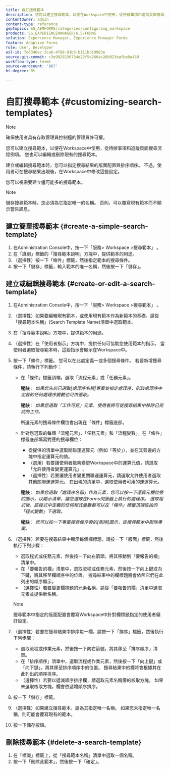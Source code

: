 ```yaml
---
title: 自訂搜尋範本
description: 您可以建立搜尋範本，以便在Workspace中使用，從待辦事項和追蹤頁面搜尋流程例項。 您也可以編輯或刪除現有的搜尋範本。
contentOwner: admin
content-type: reference
geptopics: SG_AEMFORMS/categories/configuring_workspace
products: SG_EXPERIENCEMANAGER/6.5/FORMS
solution: Experience Manager, Experience Manager Forms
feature: Adaptive Forms
role: User, Developer
exl-id: 7e6346ec-3cab-4f88-91b3-b111bd19983e
source-git-commit: c3e9029236734e22f5d266ac26b923eafbe0a459
workflow-type: tm+mt
source-wordcount: '867'
ht-degree: 0%

---
```


# 自訂搜尋範本 {#customizing-search-templates}

>[!NOTE]
> 
> 確保使用者具有存取管理員控制檯的管理員許可權。

您可以建立搜尋範本，以便在Workspace中使用，從待辦事項和追蹤頁面搜尋流程例項。 您也可以編輯或刪除現有的搜尋範本。

建立或編輯搜尋範本時，您可以指定搜尋結果的版面配置與排序順序。 不過，使用者可在搜尋結果出現後，在Workspace中修改這些設定。

您可以視需要建立儘可能多的搜尋範本。

>[!NOTE]
>
>儲存搜尋範本時，您必須為它指定唯一的名稱。 否則，可以覆寫現有範本而不顯示警告訊息。

## 建立簡單搜尋範本 {#create-a-simple-search-template}

1. 在Administration Console中，按一下「服務> Workspace >搜尋範本」 。
1. 在「識別」標籤的「搜尋範本說明」方塊中，提供範本的用途。
1. （選擇性）按一下「條件」標籤，然後指定範本的搜尋條件。
1. 按一下「儲存」標籤，輸入範本的唯一名稱，然後按一下「儲存」。

## 建立或編輯搜尋範本 {#create-or-edit-a-search-template}

1. 在Administration Console中，按一下「服務> Workspace >搜尋範本」 。
1. （選擇性）如果要編輯現有範本，或使用現有範本作為新範本的基礎，請從「搜尋範本名稱」(Search Template Name)清單中選取範本。
1. 在「搜尋範本說明」方塊中，提供範本的用途。
1. （選擇性）在「使用者指示」方塊中，提供任何可協助您使用範本的指示。 當使用者選取搜尋範本時，這些指示會顯示在Workspace中。
1. 按一下「條件」標籤。 您可以在此處定義一或多個搜尋條件。 若要新增搜尋條件，請執行下列動作：

   * 在「條件」標籤頂端，選取「流程元素」或「任務元素」。

     **秘訣**： *如果您先前已選取[處理序名稱]專案並指定處理序，則該處理序中定義的任何處理序變數也可供選取。*

     **秘訣**： *如果您選取「工作可見」元素，使用者將可從搜尋結果中移除已完成的工作。*

     所選元素的搜尋條件欄位會出現在「條件」標籤底部。

   * 針對您選取的每個「流程元素」、「任務元素」和「流程變數」，在「條件」標籤底部填寫對應的搜尋欄位：

      * 從提供的清單中選取關聯運運算元（例如「等於」），並在其旁邊的方塊中指定運算元的值。
      * （選用）若要讓使用者能夠變更Workspace中的運算元值，請選取「允許使用者變更運算元」 。
      * （選擇性）若要讓使用者變更關聯運運算元，請選取允許使用者選取其他關聯運運算元。 在出現的清單中，選取使用者可用的運運算元。

     **秘訣**： *如果您選取「處理序名稱」作為元素，您可以按一下運算元欄位旁的圖示，以顯示清單，讓您選取在Forms伺服器上執行的處理序。 選取程式後，該程式中定義的任何程式變數都可以在「條件」標籤頂端區段的「程式變數」下選取。*

     **秘訣**： *您可以按一下專案搜尋條件旁的[刪除]圖示，從搜尋範本中刪除專案。*

1. （選擇性）若要在搜尋結果中顯示每個欄標題，請按一下「版面」標籤，然後執行下列步驟：

   * 選取程式或任務元素，然後按一下向右箭頭，將其移動到「要報告的欄」清單中。
   * 在「要報告的欄」清單中，選取流程或任務元素，然後按一下向上鍵或向下鍵，將其移至欄順序中的位置。 搜尋結果中的欄標題將會依照它們在此列出的順序顯示。
   * （選擇性）若要變更欄標題的元素名稱，請從「要報告的欄」清單中選取元素並提供新名稱。

   >[!NOTE]
   >
   >搜尋範本中指定的版面配置會覆寫Workspace中針對欄標題指定的使用者偏好設定。

1. （選擇性）若要在搜尋結果中排序每一欄，請按一下「排序」標籤，然後執行下列步驟：

   * 選取流程或作業元素，然後按一下向右箭號，將其移至「排序順序」清單。
   * 在「排序順序」清單中，選取流程或作業元素，然後按一下「向上鍵」或「向下鍵」，將其移至排序順序中的位置。 搜尋結果中的欄將會根據其在此列出的順序排序。
   * （選擇性）若要以遞減順序排序欄，請選取元素名稱旁的核取方塊。 如果未選取核取方塊，欄會依遞增順序排序。

1. 按一下「儲存」標籤。
1. （選擇性）如果建立搜尋範本，請為其指定唯一名稱。 如果您未指定唯一名稱，則可能會覆寫現有的範本。
1. 按一下儲存按鈕。

## 刪除搜尋範本 {#delete-a-search-template}

1. 在「標識」標籤上，從「搜尋範本名稱」清單中選取一個名稱。
1. 按一下「刪除此範本」，然後按一下「確定」。
